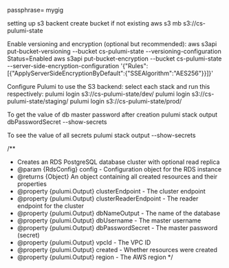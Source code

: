 passphrase= mygig

setting up s3 backent
create bucket if not existing
aws s3 mb s3://cs-pulumi-state

Enable versioning and encryption (optional but recommended):
aws s3api put-bucket-versioning --bucket cs-pulumi-state --versioning-configuration Status=Enabled
aws s3api put-bucket-encryption --bucket cs-pulumi-state --server-side-encryption-configuration '{"Rules":[{"ApplyServerSideEncryptionByDefault":{"SSEAlgorithm":"AES256"}}]}'

Configure Pulumi to use the S3 backend:
select each stack and run this respectively:
pulumi login s3://cs-pulumi-state/dev/
pulumi login s3://cs-pulumi-state/staging/
pulumi login s3://cs-pulumi-state/prod/

To get the value of db master password after creation
pulumi stack output dbPasswordSecret --show-secrets 

To see the value of all secrets
pulumi stack output --show-secrets



/**
 * Creates an RDS PostgreSQL database cluster with optional read replica
 * @param {RdsConfig} config - Configuration object for the RDS instance
 * @returns {Object} An object containing all created resources and their properties
 * @property {pulumi.Output<string>} clusterEndpoint - The cluster endpoint
 * @property {pulumi.Output<string>} clusterReaderEndpoint - The reader endpoint for the cluster
 * @property {pulumi.Output<string>} dbNameOutput - The name of the database
 * @property {pulumi.Output<string>} dbUsername - The master username
 * @property {pulumi.Output<string>} dbPasswordSecret - The master password (secret)
 * @property {pulumi.Output<string>} vpcId - The VPC ID
 * @property {pulumi.Output<boolean>} created - Whether resources were created
 * @property {pulumi.Output<string>} region - The AWS region
 */